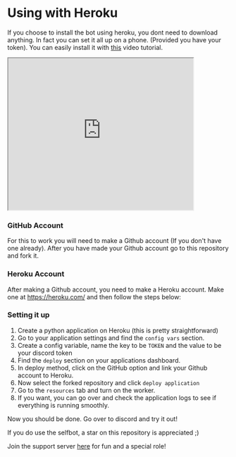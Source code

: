 # Using with Heroku

If you choose to install the bot using heroku, you dont need to download anything. In fact you can set it all up on a phone. (Provided you have your token). You can easily install it with [this](https://www.youtube.com/watch?v=1c0fJ8KcHcM&feature=youtu.be) video tutorial.

<div>
<iframe 
width="420" height="345" src="https://www.youtube.com/embed/1c0fJ8KcHcM">
</iframe>
</div>

### GitHub Account

For this to work you will need to make a Github account (If you don't have one already). After you have made your Github account go to this repository and fork it.

### Heroku Account

After making a Github account, you need to make a Heroku account. Make one at https://heroku.com/ and then follow the steps below: 

### Setting it up

1. Create a python application on Heroku (this is pretty straightforward)
2. Go to your application settings and find the `config vars` section. 
3. Create a config variable, name the key to be `TOKEN` and the value to be your discord token
4. Find the `deploy` section on your applications dashboard.
5. In deploy method, click on the GitHub option and link your Github account to Heroku.
6. Now select the forked repository and click `deploy application`
7. Go to the `resources` tab and turn on the worker.
8. If you want, you can go over and check the application logs to see if everything is running smoothly.

Now you should be done. Go over to discord and try it out!

If you do use the selfbot, a star on this repository is appreciated ;)

Join the support server [here](https://discord.gg/pmQSbAd) for fun and a special role!
